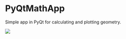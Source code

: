 # PyQtMathApp
Simple app in PyQt for calculating and plotting geometry. 


![](https://github.com/hrosicka/PyQtMathApp/blob/master/doc/MainWindow.PNG)
